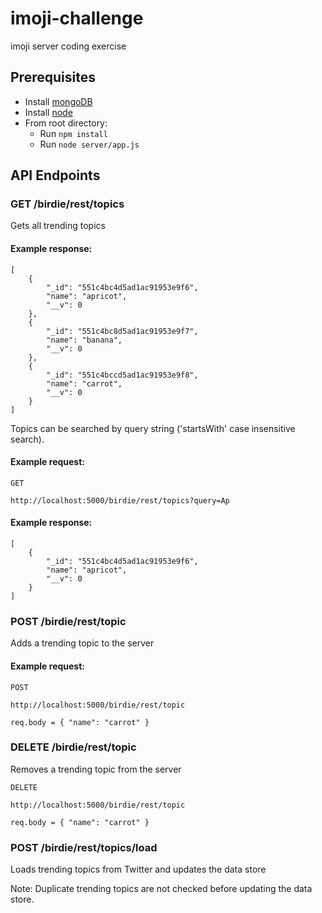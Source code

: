 # imoji-challenge
imoji server coding exercise

## Prerequisites
* Install [mongoDB](http://docs.mongodb.org/manual/installation/)
* Install [node](https://nodejs.org/download/)
* From root directory:
  * Run `npm install`
  * Run `node server/app.js`

## API Endpoints

### GET /birdie/rest/topics
Gets all trending topics

#### Example response:
```
[
    {
        "_id": "551c4bc4d5ad1ac91953e9f6",
        "name": "apricot",
        "__v": 0
    },
    {
        "_id": "551c4bc8d5ad1ac91953e9f7",
        "name": "banana",
        "__v": 0
    },
    {
        "_id": "551c4bccd5ad1ac91953e9f8",
        "name": "carrot",
        "__v": 0
    }
]
```

Topics can be searched by query string ('startsWith' case insensitive search).

#### Example request:
`GET`

`http://localhost:5000/birdie/rest/topics?query=Ap`

#### Example response:
```
[
    {
        "_id": "551c4bc4d5ad1ac91953e9f6",
        "name": "apricot",
        "__v": 0
    }
]
```

### POST /birdie/rest/topic
Adds a trending topic to the server

#### Example request:
`POST`

`http://localhost:5000/birdie/rest/topic`

`req.body = {
  "name": "carrot"
}`

### DELETE /birdie/rest/topic
Removes a trending topic from the server

`DELETE`

`http://localhost:5000/birdie/rest/topic`

`req.body = {
  "name": "carrot"
}`

### POST /birdie/rest/topics/load
Loads trending topics from Twitter and updates the data store

Note: Duplicate trending topics are not checked before updating the data store.
